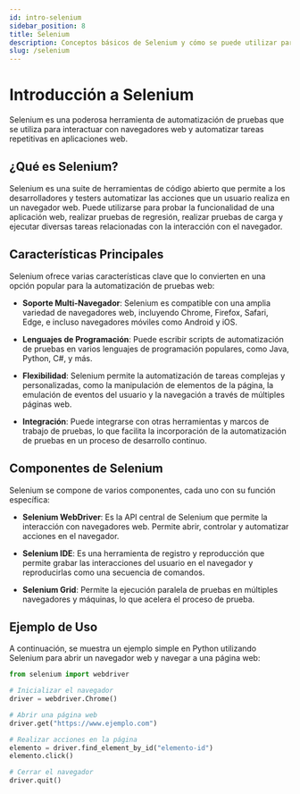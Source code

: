 ```yaml
---
id: intro-selenium
sidebar_position: 8
title: Selenium
description: Conceptos básicos de Selenium y cómo se puede utilizar para simplificar y mejorar el proceso de pruebas y automatización web.
slug: /selenium
---
```


# Introducción a Selenium

Selenium es una poderosa herramienta de automatización de pruebas que se utiliza para interactuar con navegadores web y automatizar tareas repetitivas en aplicaciones web. 

## ¿Qué es Selenium?

Selenium es una suite de herramientas de código abierto que permite a los desarrolladores y testers automatizar las acciones que un usuario realiza en un navegador web. Puede utilizarse para probar la funcionalidad de una aplicación web, realizar pruebas de regresión, realizar pruebas de carga y ejecutar diversas tareas relacionadas con la interacción con el navegador.

## Características Principales

Selenium ofrece varias características clave que lo convierten en una opción popular para la automatización de pruebas web:

- **Soporte Multi-Navegador**: Selenium es compatible con una amplia variedad de navegadores web, incluyendo Chrome, Firefox, Safari, Edge, e incluso navegadores móviles como Android y iOS.

- **Lenguajes de Programación**: Puede escribir scripts de automatización de pruebas en varios lenguajes de programación populares, como Java, Python, C#, y más.

- **Flexibilidad**: Selenium permite la automatización de tareas complejas y personalizadas, como la manipulación de elementos de la página, la emulación de eventos del usuario y la navegación a través de múltiples páginas web.

- **Integración**: Puede integrarse con otras herramientas y marcos de trabajo de pruebas, lo que facilita la incorporación de la automatización de pruebas en un proceso de desarrollo continuo.

## Componentes de Selenium

Selenium se compone de varios componentes, cada uno con su función específica:

- **Selenium WebDriver**: Es la API central de Selenium que permite la interacción con navegadores web. Permite abrir, controlar y automatizar acciones en el navegador.

- **Selenium IDE**: Es una herramienta de registro y reproducción que permite grabar las interacciones del usuario en el navegador y reproducirlas como una secuencia de comandos.

- **Selenium Grid**: Permite la ejecución paralela de pruebas en múltiples navegadores y máquinas, lo que acelera el proceso de prueba.

## Ejemplo de Uso

A continuación, se muestra un ejemplo simple en Python utilizando Selenium para abrir un navegador web y navegar a una página web:

```python
from selenium import webdriver

# Inicializar el navegador
driver = webdriver.Chrome()

# Abrir una página web
driver.get("https://www.ejemplo.com")

# Realizar acciones en la página
elemento = driver.find_element_by_id("elemento-id")
elemento.click()

# Cerrar el navegador
driver.quit()
```
